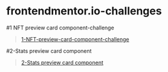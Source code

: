 # frontendmentor.io-challenges

#1 NFT preview card component-challenge
>
>[1-NFT-preview-card-component-challenge](https://sonersimsekdev.github.io/frontendmentor.io-challenges/1-NFT-preview-card-component-challenge/index.html)
>
#2-Stats preview card component
>
>[2-Stats preview card component](https://sonersimsekdev.github.io/frontendmentor.io-challenges/2-Stats%20preview%20card%20component/index.html)

